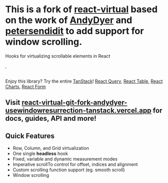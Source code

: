# This is a fork of [react-virtual](https://github.com/tannerlinsley/react-virtual) based on the work of [AndyDyer](https://github.com/tannerlinsley/react-virtual/pull/210) and [petersendidit](https://github.com/tannerlinsley/react-virtual/pull/80) to add support for window scrolling.

Hooks for virtualizing scrollable elements in React

<a href="https://npmjs.com/package/react-virtual-window-fork" target="\_parent">
  <img alt="" src="https://img.shields.io/npm/dm/react-virtual-window-fork.svg" />
</a>
<a href="https://bundlephobia.com/result?p=react-virtual-window-fork" target="\_parent">
  <img alt="" src="https://badgen.net/bundlephobia/minzip/react-virtual-window-fork" />
</a>

<br />
<br />

Enjoy this library? Try the entire [TanStack](https://tanstack.com)! [React Query](https://github.com/tannerlinsley/react-query), [React Table](https://github.com/tannerlinsley/react-table), [React Charts](https://github.com/tannerlinsley/react-charts), [React Form](https://github.com/tannerlinsley/react-form)

## Visit [react-virtual-git-fork-andydyer-usewindowresurrection-tanstack.vercel.app](https://react-virtual-git-fork-andydyer-usewindowresurrection-tanstack.vercel.app/) for docs, guides, API and more!

## Quick Features

- Row, Column, and Grid virtualization
- One single **headless** hook
- Fixed, variable and dynamic measurement modes
- Imperative scrollTo control for offset, indices and alignment
- Custom scrolling function support (eg. smooth scroll)
- Window scrolling

